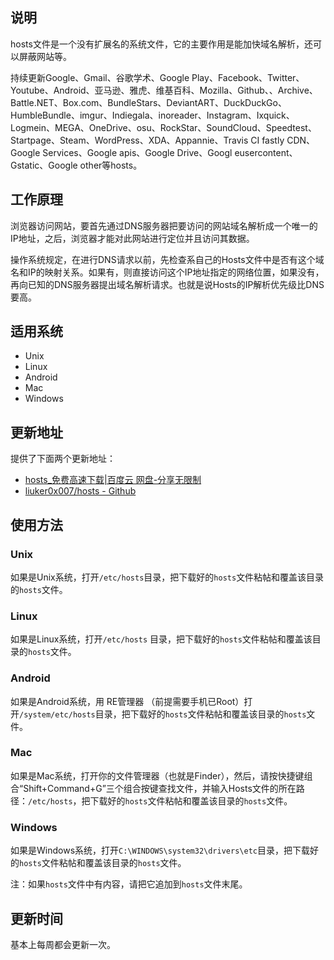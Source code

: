 说明
----

hosts文件是一个没有扩展名的系统文件，它的主要作用是能加快域名解析，还可以屏蔽网站等。 

持续更新Google、Gmail、谷歌学术、Google Play、Facebook、Twitter、Youtube、Android、亚马逊、雅虎、维基百科、Mozilla、Github、、Archive、Battle.NET、Box.com、BundleStars、DeviantART、DuckDuckGo、HumbleBundle、imgur、Indiegala、inoreader、Instagram、Ixquick、Logmein、MEGA、OneDrive、osu、RockStar、SoundCloud、Speedtest、Startpage、Steam、WordPress、XDA、Appannie、Travis CI fastly CDN、Google Services、Google apis、Google Drive、Googl eusercontent、Gstatic、Google other等hosts。

工作原理
--------

浏览器访问网站，要首先通过DNS服务器把要访问的网站域名解析成一个唯一的IP地址，之后，浏览器才能对此网站进行定位并且访问其数据。

操作系统规定，在进行DNS请求以前，先检查系自己的Hosts文件中是否有这个域名和IP的映射关系。如果有，则直接访问这个IP地址指定的网络位置，如果没有，再向已知的DNS服务器提出域名解析请求。也就是说Hosts的IP解析优先级比DNS要高。

适用系统
--------
  
  * Unix
  * Linux
  * Android
  * Mac
  * Windows

更新地址
--------

提供了下面两个更新地址：

  * [hosts_免费高速下载|百度云 网盘-分享无限制](http://pan.baidu.com/s/1kTlKev9)
  * [liuker0x007/hosts - Github](https://github.com/liuker0x007/hosts)
  
使用方法
--------

### Unix
如果是Unix系统，打开`/etc/hosts`目录，把下载好的`hosts`文件粘帖和覆盖该目录的`hosts`文件。

### Linux
如果是Linux系统，打开`/etc/hosts` 目录，把下载好的`hosts`文件粘帖和覆盖该目录的`hosts`文件。

### Android
如果是Android系统，用 RE管理器 （前提需要手机已Root）打开`/system/etc/hosts`目录，把下载好的`hosts`文件粘帖和覆盖该目录的`hosts`文件。

### Mac
如果是Mac系统，打开你的文件管理器（也就是Finder），然后，请按快捷键组合“Shift+Command+G”三个组合按键查找文件，并输入Hosts文件的所在路径：`/etc/hosts`，把下载好的`hosts`文件粘帖和覆盖该目录的`hosts`文件。

### Windows
如果是Windows系统，打开`C:\WINDOWS\system32\drivers\etc`目录，把下载好的`hosts`文件粘帖和覆盖该目录的`hosts`文件。

注：如果`hosts`文件中有内容，请把它追加到`hosts`文件末尾。

更新时间
--------

基本上每周都会更新一次。
